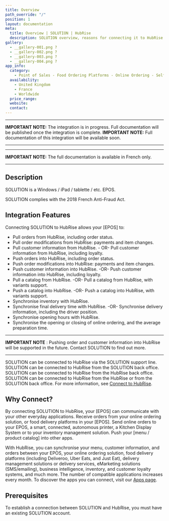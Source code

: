 ```yaml
---
title: Overview
path_override: "/"
position: 1
layout: documentation
meta:
  title: Overview | SOLUTION | HubRise
  description: SOLUTION overview, reasons for connecting it to HubRise and summary of integrated features. Synchronise data between your [EPOS] and your other apps.
gallery:
  - __gallery-001.png ?
  - __gallery-002.png ?
  - __gallery-003.png ?
  - __gallery-004.png ?
app_info:
  category:
    - Point of Sales - Food Ordering Platforms - Online Ordering - Self-Ordering Kiosk - Delivery Management - Loyalty and Marketing - Operations and Inventory - Other Apps
  availability:
    - United Kingdom
    - France
    - Worldwide
  price_range:
  website:
  contact:
---
```


---

**IMPORTANT NOTE:** The integration is in progress. Full documentation will be published once the integration is complete.
**IMPORTANT NOTE:** Full documentation of this integration will be available soon.

---

---

**IMPORTANT NOTE:** The full documentation is available <Link href="/fr/apps/SOLUTION" addLocalePrefix={false}>in French only</Link>.

---

## Description

SOLUTION is a Windows / iPad / tablette / etc. EPOS.

SOLUTION complies with the 2018 French Anti-Fraud Act.

## Integration Features

Connecting SOLUTION to HubRise allows your [EPOS] to:

- Pull orders from HubRise, including order status.
- Pull order modifications from HubRise: payments and item changes.
- Pull customer information from HubRise. - OR- Pull customer information from HubRise, including loyalty.
- Push orders into HubRise, including order status.
- Push order modifications into HubRise: payments and item changes.
- Push customer information into HubRise. -OR- Push customer information into HubRise, including loyalty.
- Pull a catalog from HubRise. -OR- Pull a catalog from HubRise, with variants support.
- Push a catalog into HubRise. -OR- Push a catalog into HubRise, with variants support.
- Synchronise inventory with HubRise.
- Synchronise final delivery time with HubRise. -OR- Synchronise delivery information, including the driver position.
- Synchronise opening hours with HubRise.
- Synchronise the opening or closing of online ordering, and the average preparation time.

---

**IMPORTANT NOTE** : Pushing order and customer information into HubRise will be supported in the future. Contact SOLUTION to find out more.

---

SOLUTION can be connected to HubRise via the SOLUTION support line.
SOLUTION can be connected to HubRise from the SOLUTION back office.
SOLUTION can be connected to HubRise from the HubRise back office.
SOLUTION can be connected to HubRise from the HubRise or from the SOLUTION back office.
For more information, see [Connect to HubRise](/apps/SOLUTION/connect-hubrise).

## Why Connect?

By connecting SOLUTION to HubRise, your [EPOS] can communicate with your other everyday applications. Receive orders from your online ordering solution, or food delivery platforms in your [EPOS]. Send online orders to your EPOS, a smart, connected, autonomous printer, a Kitchen Display System or to your inventory management solution. Push your [menu / product catalog] into other apps.

With HubRise, you can synchronise your menu, customer information, and orders between your EPOS, your online ordering solution, food delivery platforms (including Deliveroo, Uber Eats, and Just Eat), delivery management solutions or delivery services, eMarketing solutions (SMS/emailing), business intelligence, inventory, and customer loyalty systems, and much more. The number of compatible applications increases every month. To discover the apps you can connect, visit our [Apps page](/apps).

## Prerequisites

To establish a connection between SOLUTION and HubRise, you must have an existing SOLUTION account.
